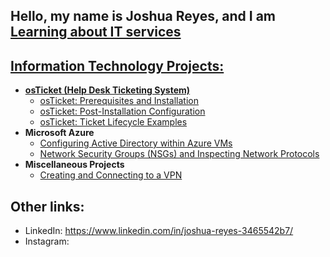 ## Hello, my name is Joshua Reyes, and I am  <a href="https://linkedin.com/in/Josh">Learning about IT services

<h2> Information Technology Projects:</h2>

- <b>osTicket (Help Desk Ticketing System)</b>
  - [osTicket: Prerequisites and Installation](https://github.com/joshuareyes3778/osticket-prereqs)
  - [osTicket: Post-Installation Configuration](https://github.com/joshuareyes3778/post-install-config)
  - [osTicket: Ticket Lifecycle Examples](https://github.com/joshuareyes3778/ticket-lifecycle)
- <b>Microsoft Azure</b>
  - [Configuring Active Directory within Azure VMs](https://github.com/joshuareyes3778/configure-ad)
  - [Network Security Groups (NSGs) and Inspecting Network Protocols](https://github.com/joshuareyes3778/azure-network-protocols)
- <b>Miscellaneous Projects</b>
  - [Creating and Connecting to a VPN](https://github.com/joshuareyes3778/connecting-to-vpns)
<h2>Other links:</h2>


- LinkedIn: https://www.linkedin.com/in/joshua-reyes-3465542b7/
- Instagram: 
